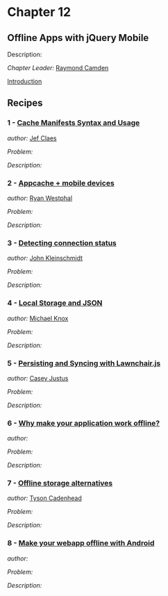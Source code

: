 # Chapter 12

## Offline Apps with jQuery Mobile

Description: 

*Chapter Leader:* <a href="mailto:raymondcamden@gmail.com">Raymond Camden</a>

<a href="/jquerymobilecookbook/book/blob/master/12-offline-apps-with-jquery-mobile/introduction.adoc">Introduction</a>

## Recipes

### 1 - <a href="/jquerymobilecookbook/book/blob/master/12-offline-apps-with-jquery-mobile/recipe-1.adoc">Cache Manifests Syntax and Usage</a>
*author:* <a href="mailto:jef.claes@gmail.com">Jef Claes</a>

*Problem:* 

*Description:*

### 2 - <a href="/jquerymobilecookbook/book/blob/master/12-offline-apps-with-jquery-mobile/recipe-2.adoc">Appcache + mobile devices</a>
*author:* <a href="mailto:ryan@trippingthebits.com">Ryan Westphal</a>

*Problem:* 

*Description:*

### 3 - <a href="/jquerymobilecookbook/book/blob/master/12-offline-apps-with-jquery-mobile/recipe-3.adoc">Detecting connection status</a>
*author:* <a href="mailto:kleinschmidtorama@gmail.com">John Kleinschmidt</a>

*Problem:* 

*Description:*

### 4 - <a href="/jquerymobilecookbook/book/blob/master/12-offline-apps-with-jquery-mobile/recipe-4.adoc">Local Storage and JSON</a>
*author:* <a href="mailto:webdpro@gmail.com">Michael Knox</a>

*Problem:* 

*Description:*

### 5 - <a href="/jquerymobilecookbook/book/blob/master/12-offline-apps-with-jquery-mobile/recipe-5.adoc">Persisting and Syncing with Lawnchair.js</a>
*author:* <a href="mailto:caseyjustus@gmail.com">Casey Justus</a>

*Problem:* 

*Description:*

### 6 - <a href="/jquerymobilecookbook/book/blob/master/12-offline-apps-with-jquery-mobile/recipe-6.adoc">Why make your application work offline?</a>
*author:* <a href="mailto:"></a>

*Problem:* 

*Description:*

### 7 - <a href="/jquerymobilecookbook/book/blob/master/12-offline-apps-with-jquery-mobile/recipe-7.adoc">Offline storage alternatives</a>
*author:* <a href="mailto:tcadenhead@appendto.com">Tyson Cadenhead</a>

*Problem:* 

*Description:*

### 8 - <a href="/jquerymobilecookbook/book/blob/master/12-offline-apps-with-jquery-mobile/recipe-8.adoc">Make your webapp offline with Android</a>
*author:* <a href="mailto:"></a>

*Problem:* 

*Description:*
